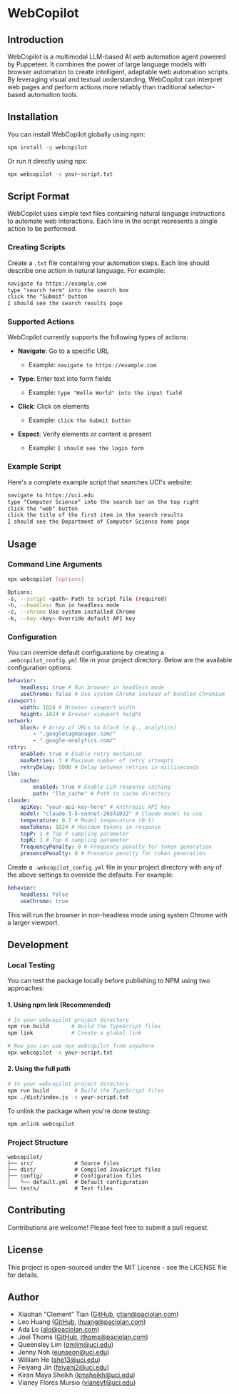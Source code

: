 # WebCopilot

## Introduction

WebCopilot is a multimodal LLM-based AI web automation agent powered by Puppeteer. It combines the power of large language models with browser automation to create intelligent, adaptable web automation scripts. By leveraging visual and textual understanding, WebCopilot can interpret web pages and perform actions more reliably than traditional selector-based automation tools.

## Installation

You can install WebCopilot globally using npm:

```bash
npm install -g webcopilot
```

Or run it directly using npx:

```bash
npx webcopilot -s your-script.txt
```

## Script Format

WebCopilot uses simple text files containing natural language instructions to automate web interactions. Each line in the script represents a single action to be performed.

### Creating Scripts

Create a `.txt` file containing your automation steps. Each line should describe one action in natural language. For example:

```txt
navigate to https://example.com
type "search term" into the search box
click the "Submit" button
I should see the search results page
```

### Supported Actions

WebCopilot currently supports the following types of actions:

- **Navigate**: Go to a specific URL
  - Example: `navigate to https://example.com`

- **Type**: Enter text into form fields
  - Example: `type "Hello World" into the input field`

- **Click**: Click on elements
  - Example: `click the Submit button`

- **Expect**: Verify elements or content is present
  - Example: `I should see the login form`

### Example Script

Here's a complete example script that searches UCI's website:

```txt
navigate to https://uci.edu
type "Computer Science" into the search bar on the top right
click the "web" button
click the title of the first item in the search results
I should see the Department of Computer Science home page
```

## Usage

### Command Line Arguments

```bash
npx webcopilot [options]

Options:
-s, --script <path> Path to script file (required)
-h, --headless Run in headless mode
-c, --chrome Use system installed Chrome
-k, --key <key> Override default API key
```

### Configuration

You can override default configurations by creating a `.webcopilot_config.yml` file in your project directory. Below are the available configuration options:

```yaml
behavior:
    headless: true # Run browser in headless mode
    useChrome: false # Use system Chrome instead of bundled Chromium
viewport:
    width: 1024 # Browser viewport width
    height: 1024 # Browser viewport height
network:
    block: # Array of URLs to block (e.g., analytics)
        - ".googletagmanager.com/"
        - ".google-analytics.com/"
retry:
    enabled: true # Enable retry mechanism
    maxRetries: 3 # Maximum number of retry attempts
    retryDelay: 5000 # Delay between retries in milliseconds
llm:
    cache:
        enabled: true # Enable LLM response caching
        path: "llm_cache" # Path to cache directory
claude:
    apiKey: "your-api-key-here" # Anthropic API key
    model: "claude-3-5-sonnet-20241022" # Claude model to use
    temperature: 0.7 # Model temperature (0-1)
    maxTokens: 1024 # Maximum tokens in response
    topP: 1 # Top P sampling parameter
    topK: 1 # Top K sampling parameter
    frequencyPenalty: 0 # Frequency penalty for token generation
    presencePenalty: 0 # Presence penalty for token generation
```

Create a `.webcopilot_config.yml` file in your project directory with any of the above settings to override the defaults. For example:

```yaml
behavior:
    headless: false
    useChrome: true
```

This will run the browser in non-headless mode using system Chrome with a larger viewport.

## Development

### Local Testing

You can test the package locally before publishing to NPM using two approaches:

#### 1. Using npm link (Recommended)
```bash
# In your webcopilot project directory
npm run build       # Build the TypeScript files
npm link            # Create a global link

# Now you can use npx webcopilot from anywhere
npx webcopilot -s your-script.txt
```

#### 2. Using the full path
```bash
# In your webcopilot project directory
npm run build        # Build the TypeScript files
npx ./dist/index.js -s your-script.txt
```

To unlink the package when you're done testing:
```bash
npm unlink webcopilot
```

### Project Structure
```
webcopilot/
├── src/             # Source files
├── dist/            # Compiled JavaScript files
├── config/          # Configuration files
│   └── default.yml  # Default configuration
└── tests/           # Test files
```

## Contributing

Contributions are welcome! Please feel free to submit a pull request.

## License

This project is open-sourced under the MIT License - see the LICENSE file for details.

## Author

- Xiaohan "Clement" Tian ([GitHub](https://github.com/Xiaohan-Tian), [ctian@paciolan.com](mailto:ctian@paciolan.com))
- Leo Huang ([GitHub](https://github.com/LEOUS2013), [lhuang@paciolan.com](mailto:lhuang@paciolan.com))
- Ada Lo ([alo@paciolan.com](mailto:alo@paciolan.com))
- Joel Thoms ([GitHub](https://github.com/joelnet), [jthoms@paciolan.com](mailto:jthoms@paciolan.com))
- Queensley Lim ([qmlim@uci.edu](mailto:qmlim@uci.edu))
- Jenny Noh ([<eunseon@uci.edu>](mailto:eunseon@uci.edu))
- William He ([<ahe13@uci.edu>](mailto:ahe13@uci.edu))
- Feiyang Jin ([<feiyanj2@uci.edu>](mailto:feiyanj2@uci.edu))
- Kiran Maya Sheikh ([<kmsheikh@uci.edu>](mailto:kmsheikh@uci.edu))
- Vianey Flores Mursio ([<vianeyf@uci.edu>](mailto:vianeyf@uci.edu))
